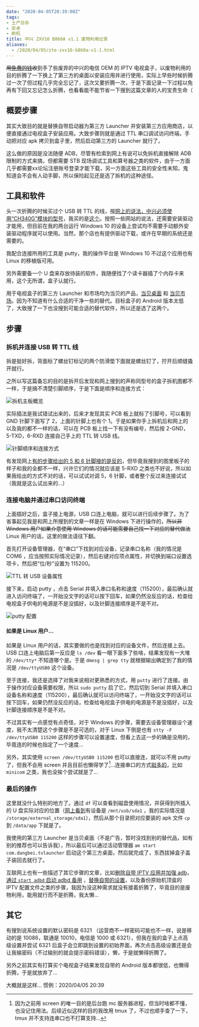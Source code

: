 ```yaml
---
date: "2020-04-05T20:39:00Z"
tags:
- 土产日杂
- 安卓
- 刷机
title: 中兴 ZXV10 B860A v1.1 废物利用记录
aliases:
  - /2020/04/05/zte-zxv10-b860a-v1-1.html
---
```


~~用[免费的钱](https://pikuniku.net/)收~~到手了些废弃的中兴的电信 OEM 的 IPTV 电视盒子，以废物利用的目的折腾了一下换上了第三方的桌面以安装应用并进行使用，实际上早些时候折腾过一次了但过程几乎完全忘记了，这次又要折腾一次，于是下面记录一下过程以免再有下回又忘记怎么折腾，也看看能不能节省一下搜到这篇文章的人的宝贵生命（

## 概要步骤

其实大致目的就是替换自带启动器为第三方 Launcher 并安装第三方应用商店，以便直接通过电视盒子安装应用。大致步骤则就是通过 TTL 串口调试访问终端，手动把对应 apk 拷贝到盒子里，然后启动第三方的 Launcher 就行了。

这么做的原因是没法随便 ADB，尽管有检索到网上有说可以免拆机直接解除 ADB 限制的方式来搞，但都需要 STB 现场调试工具和算号器之类的软件，由于一方面几乎都需要xx论坛注册账号登录才能下载，另一方面这些工具的安全性未知，鬼知道会不会有人动手脚，所以保险起见还是选了拆机的这种途径。

## 工具和软件

头一次折腾的时候买过个 USB 转 TTL 的线，按[网上的说法，中兴必须使用“CH340G”模块的型号](https://www.cnblogs.com/airoot/p/5907478.html)，我买的是[这个](https://detail.tmall.com/item.htm?id=544809971237)。按照一些网站的说法，还需要安装驱动才能用，但目前在我的两台运行 Windows 10 的设备上尝试均不需要手动额外安装驱动程序就可以使用。当然，那个店也有提供驱动下载，或许在早期的系统还是需要的。

我配合连接所用的工具是 putty，我的操作平台是 Windows 10 不过这个应用也有 Linux 的移植版可用。

另外需要备一个 U 盘来存放待装的软件，我随便找了个读卡器插了个内存卡来用，这个无所谓，盒子认就行。

用于电视盒子的第三方 Launcher 和市场均为当贝的产品，[当贝桌面](http://www.dangbei.com/zhuomian/) 和 [当贝市场](http://www.dangbei.com/)。因为不知道有什么合适的干净一些的替代。目标盒子的 Android 版本太低了，大致搜了一下也没搜到可能合适的替代软件，所以还是选了这两个。

## 步骤

### 拆机并连接 USB 转 TTL 线

拆是挺好拆，背面标了螺丝钉标记的两个防滑垫下面就是螺丝钉了，拧开后顺缝撬开就行。

之所以写这篇备忘的目的是拆开后发现和网上搜到的声称同型号的盒子拆机图都不一样，于是搞不清楚引脚顺序，于是下面是顺序和连接方式：

![拆机主板概览](https://blumia.github.io/media/zxc10-b860a-v1-1.jpg)

实际插法是我试错试出来的，后来才发现其实 PCB 板上就标了引脚号，可以看到 GND 针脚下面写了 2，上面的针脚上也有个 1。于是如果你手上拆机后和网上的以及我的都不一样的话，可以在 PCB 板上找一下有没有编号，然后按 2-GND，5-TXD，6-RXD 连接自己手上的 TTL 转 USB 线。

![针脚顺序和连接方式](https://blumia.github.io/media/zxc10-b860a-v1-1-ttlconn.jpg)

有发现网上[有的步骤给出的 5 和 6 针脚接的是反的](https://www.znds.com/jc/article/9398-4.html)，但毕竟我搜到的图里板子的样子和我的全都不一样，兴许它们的情况就应该是 5-RXD 之类也不好说，所以如果我给出的方式不对的话，可以试试对调 5，6 针脚，或者整个反过来连接试试（我就是这么试出来的...）

### 连接电脑并通过串口访问终端

上面插好之后，盒子接上电源，USB 口连上电脑，就可以进行后续步骤了。为了省事起见我是和网上所搜到的文章一样是在 Windows 下进行操作的，~~所以非 Windows 用户如果介意使用 Windows 的话可能需要自己找一下对应的替代做法~~ Linux 用户的话，这里的做法请往下翻。

首先打开设备管理器，在“串口”下找到对应设备，记录串口名称（我的情况是 COM6 ，应当按照实际情况记录），然后右键对应项点属性，并切换到端口设置选项卡，然后把“位/秒”设置为 115200。

![TTL 转 USB 设备属性](https://blumia.github.io/media/ttl-devprop.png)

接下来，启动 putty ，点击 Serial 并填入串口名称和速度（115200），最后确认就进入访问终端了，一开始没文字的话可以按下回车，如果仍然没反应的话，检查给电视盒子供电的电源是不是没插好，以及针脚连接顺序是不是不对。

![putty 配置](https://blumia.github.io/media/ttl-puttycfg.png)

#### 如果是 Linux 用户...

如果是 Linux 用户的话，其实要做的也是找到对应的设备文件，然后连接上去。USB 口连上电脑后第一反应是 `ls /dev` 看一眼下面多了些啥，结果发现有一大堆的 `/dev/tty*` 不知道哪个是。于是 `dmesg | grep tty` 就根据输出确定到了我的情况是 `/dev/ttyUSB0` 这个设备。

至于连接，我还是选择了对我来说相对更熟悉的方式，用 `putty` 进行了连接。由于操作对应设备需要权限，所以 `sudo putty` 启了它，然后切到 Serial 并填入串口设备名称和速度（115200），最后确认就可以访问终端了，一开始没文字的话可以按下回车，如果仍然没反应的话，检查给电视盒子供电的电源是不是没插好，以及针脚连接顺序是不是不对。

不过其实有一点感觉有点奇怪，对于 Windows 的步骤，需要去设备管理器设个速度，我不太清楚这个步骤是不是可选的，对于 Linux 下倒是也有 `stty -F /dev/ttyUSB0 115200` 这样的步骤可以设置速度，但看上去这一步的确是没用的，毕竟连的时候也指定了一个速度...

另外，其实使用 `screen /dev/ttyUSB0 115200` 也可以直接连，就可以不用 putty 了，但我不会用 screen 并且目前也懒得学了[^1]...连接串口的方式[挺多的](https://askubuntu.com/questions/40959/how-do-i-connect-to-tty-com-dev-ttyusb0)，比如 `minicom` 之类，我也没挨个尝试就是了...

### 最后的操作

这里就没什么特别的地方了。通过 `df` 可以查看到磁盘使用情况，并获得到所插入的 U 盘实际对应的位置（[网上看到](https://www.znds.com/rom/jq/45294.html)有设备是 `/mnt/usb/sda1` ，我的实际情况是 `/storage/external_storage/sda1`），然后从那个目录把对应要装的 apk 文件 `cp` 到 `/data/app` 下就是了。

我使用的第三方 Launcher 是当贝桌面（不是广告，暂时没找到别的替代品，如有别的推荐也可以告诉我），所以最后可以通过活动管理器 `am start com.dangbei.tvlauncher` 启动这个第三方桌面，然后就完成了，东西拔掉盒子盖子装回去就行了。

互联网上也有一些描述了其它步骤的文章，比如[删除自带 IPTV 应用并加强 adb](https://www.cnblogs.com/airoot/p/5907478.html)，[通过 `start adbd` 启动 adbd 备用](https://jingyan.baidu.com/article/d8072ac49f5c22ec95cefdbc.html) ，[替换自带的设置](https://www.znds.com/forum.php?mod=viewthread&tid=980513&page=1)，以及备份原始机顶盒的 IPTV 配置文件之类的步骤，我因为没这种需求就没有接着折腾了，毕竟目的是废物利用，能用就行而不是折腾，我太懒...

## 其它

有搜到说系统设置的默认密码是 6321 （运营商不一样密码可能也不一样，说是移动的是 10086，联通是 10010，电信是 1000 或 6321），但我在我的盒子上点高级设置并尝试 6321 后盒子会立即跳到设置的初始界面，再次点击高级设置还是会让我输密码（不过输别的就会提示密码错误），懒，于是就懒得折腾了。

另外之前其实有打算买个电视盒子结果发现自带的 Android 版本都很低，也懒得折腾，于是就放弃了...

大概就是这样... 惯例：2020/04/05 20:39

[^1]: 因为之前用 screen 的唯一目的是后台跑 mc 服务器进程，但当时啥都不懂，也没记住用法。后续近似这样的目的我改用 tmux 了，不过也顺手查了一下，tmux 并不支持连串口也不打算支持...
